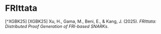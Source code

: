# FRIttata

[^XGBK25] \[XGBK25\] Xu, H., Gama, M., Beni, E., & Kang, J. (2025). *FRIttata: Distributed Proof Generation of FRI-based SNARKs*.